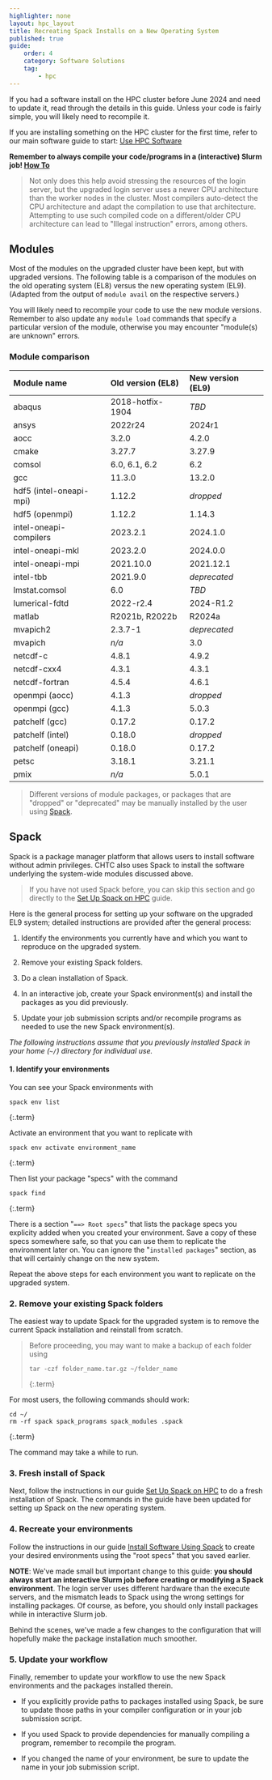 ```yaml
---
highlighter: none
layout: hpc_layout
title: Recreating Spack Installs on a New Operating System
published: true
guide: 
    order: 4
    category: Software Solutions
    tag:
        - hpc
---
```


If you had a software install on the HPC cluster before June 2024 and need to update it, read through 
the details in this guide. Unless your code is fairly simple, you will likely need to recompile it.

If you are installing something on the HPC cluster for the first time, refer to our main software 
guide to start: [Use HPC Software](hpc-software)

**Remember to always compile your code/programs in a (interactive) Slurm job! [How To](hpc-job-submission.html#for-simple-testing-or-compiling)**

> Not only does this help avoid stressing the resources of the login server, but the upgraded login server uses a newer CPU architecture than the worker nodes in the cluster.
> Most compilers auto-detect the CPU architecture and adapt the compilation to use that architecture.
> Attempting to use such compiled code on a different/older CPU architecture can lead to "Illegal instruction" errors, among others.

## Modules

Most of the modules on the upgraded cluster have been kept, but with upgraded versions.
The following table is a comparison of the modules on the old operating system (EL8) versus the new operating system (EL9).
(Adapted from the output of `module avail` on the respective servers.)

You will likely need to recompile your code to use the new module versions.
Remember to also update any `module load` commands that specify a particular version of the module,
otherwise you may encounter "module(s) are unknown" errors.

### Module comparison

| Module name | Old version (EL8) | New version (EL9) |
| :--- | :--- | :--- |
| abaqus | 2018-hotfix-1904 | *TBD* |
| ansys | 2022r24 | 2024r1 |
| aocc | 3.2.0 | 4.2.0 |
| cmake | 3.27.7 | 3.27.9 |
| comsol | 6.0, 6.1, 6.2 | 6.2 |
| gcc | 11.3.0 | 13.2.0 |
| hdf5 (intel-oneapi-mpi) | 1.12.2 | *dropped* |
| hdf5 (openmpi) | 1.12.2 | 1.14.3 |
| intel-oneapi-compilers | 2023.2.1 | 2024.1.0 |
| intel-oneapi-mkl | 2023.2.0 | 2024.0.0 |
| intel-oneapi-mpi | 2021.10.0 | 2021.12.1 |
| intel-tbb | 2021.9.0 | *deprecated* |
| lmstat.comsol | 6.0 | *TBD* |
| lumerical-fdtd | 2022-r2.4 | 2024-R1.2 |
| matlab | R2021b, R2022b | R2024a |
| mvapich2 | 2.3.7-1 | *deprecated* |
| mvapich | *n/a* | 3.0 |
| netcdf-c | 4.8.1 | 4.9.2 |
| netcdf-cxx4 | 4.3.1 | 4.3.1 |
| netcdf-fortran | 4.5.4 | 4.6.1 | 
| openmpi (aocc) | 4.1.3 | *dropped* |
| openmpi (gcc) | 4.1.3 | 5.0.3 |
| patchelf (gcc) | 0.17.2 | 0.17.2 |
| patchelf (intel) | 0.18.0 | *dropped* | 
| patchelf (oneapi) | 0.18.0 | 0.17.2 | 
| petsc | 3.18.1 | 3.21.1 |
| pmix | *n/a* | 5.0.1 |

> Different versions of module packages, or packages that are "dropped" or "deprecated" may be manually installed by the user using [Spack](#spack).

## Spack

Spack is a package manager platform that allows users to install software without admin privileges.
CHTC also uses Spack to install the software underlying the system-wide modules discussed above.

> If you have not used Spack before, you can skip this section and go directly to the [Set Up Spack on HPC](hpc-spack-setup.html) guide.

Here is the general process for setting up your software on the upgraded EL9 system; detailed instructions are provided after the general process: 

1. Identify the environments you currently have and which you want to reproduce on the upgraded system. 

2. Remove your existing Spack folders. 

3. Do a clean installation of Spack.

4. In an interactive job, create your Spack environment(s) and install the packages as you did previously.

5. Update your job submission scripts and/or recompile programs as needed to use the new Spack environment(s). 

*The following instructions assume that you previously installed Spack in your home (`~/`) directory for individual use.*

#### 1. Identify your environments

You can see your Spack environments with 

```
spack env list
```
{:.term}

Activate an environment that you want to replicate with

```
spack env activate environment_name
```
{:.term}

Then list your package "specs" with the command

```
spack find
```
{:.term}

There is a section "`==> Root specs`" that lists the package specs you explicity added when you created your environment.
Save a copy of these specs somewhere safe, so that you can use them to replicate the environment later on.
You can ignore the "`installed packages`" section, as that will certainly change on the new system.

Repeat the above steps for each environment you want to replicate on the upgraded system.

### 2. Remove your existing Spack folders

The easiest way to update Spack for the upgraded system is to remove the current Spack installation and reinstall from scratch.

> Before proceeding, you may want to make a backup of each folder using
>
> ```
> tar -czf folder_name.tar.gz ~/folder_name
> ```
> {:.term}

For most users, the following commands should work:

```
cd ~/
rm -rf spack spack_programs spack_modules .spack
```
{:.term}

The command may take a while to run.

### 3. Fresh install of Spack

Next, follow the instructions in our guide [Set Up Spack on HPC](hpc-spack-setup.html) to do a fresh installation of Spack.
The commands in the guide have been updated for setting up Spack on the new operating system.

### 4. Recreate your environments

Follow the instructions in our guide [Install Software Using Spack](hpc-spack-install.html) to create your desired environments
using the "root specs" that you saved earlier.

**NOTE**: We've made small but important change to this guide: **you should always start an interactive Slurm job before creating or modifying a Spack environment**.
The login server uses different hardware than the execute servers, and the mismatch leads to Spack using the wrong settings for installing packages.
Of course, as before, you should only install packages while in interactive Slurm job.

Behind the scenes, we've made a few changes to the configuration that will hopefully make the package installation much smoother.

### 5. Update your workflow

Finally, remember to update your workflow to use the new Spack environments and the packages installed therein.

* If you explicitly provide paths to packages installed using Spack, be sure to update those paths in your compiler configuration or in your job submission script.

* If you used Spack to provide dependencies for manually compiling a program, remember to recompile the program.

* If you changed the name of your environment, be sure to update the name in your job submission script.

